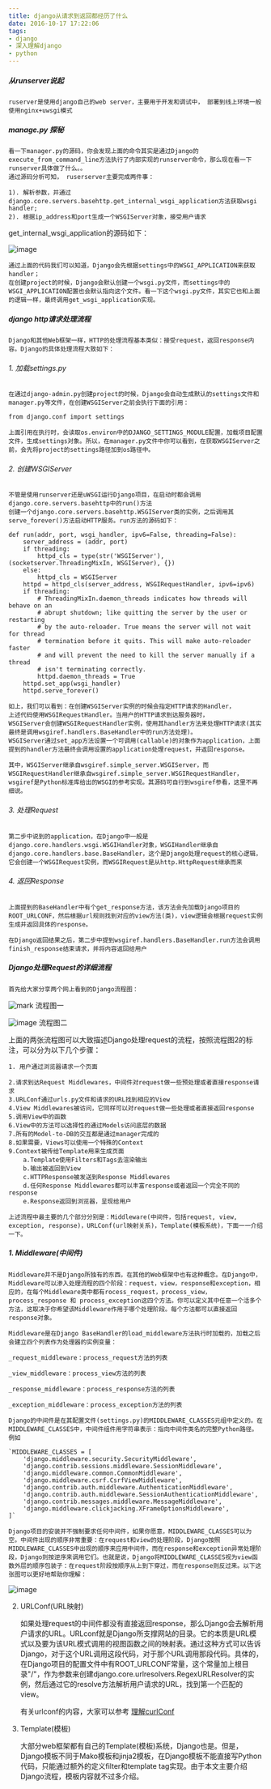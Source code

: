 ```yaml
---
title: django从请求到返回都经历了什么
date: 2016-10-17 17:22:06
tags:
- django
- 深入理解django
- python
---
```


##### 从runserver说起

    ruserver是使用django自己的web server，主要用于开发和调试中， 部署到线上环境一般使用nginx+uwsgi模式

##### manage.py 探秘

    看一下manager.py的源码，你会发现上面的命令其实是通过Django的execute_from_command_line方法执行了内部实现的runserver命令，那么现在看一下runserver具体做了什么。。
    通过源码分析可知， ruserserver主要完成两件事：
    
    1). 解析参数，并通过django.core.servers.basehttp.get_internal_wsgi_application方法获取wsgi handler;
    2). 根据ip_address和port生成一个WSGIServer对象，接受用户请求
    
get_internal_wsgi_application的源码如下：
    
![image](http://of66as8gb.bkt.clouddn.com/blog/20161017/174541324.png)

    通过上面的代码我们可以知道，Django会先根据settings中的WSGI_APPLICATION来获取handler；
    在创建project的时候，Django会默认创建一个wsgi.py文件，而settings中的WSGI_APPLICATION配置也会默认指向这个文件。看一下这个wsgi.py文件，其实它也和上面的逻辑一样，最终调用get_wsgi_application实现。
    
##### django http请求处理流程

    Django和其他Web框架一样，HTTP的处理流程基本类似：接受request，返回response内容。Django的具体处理流程大致如下：
    


###### 1. 加载settings.py
    
    在通过django-admin.py创建project的时候，Django会自动生成默认的settings文件和manager.py等文件，在创建WSGIServer之前会执行下面的引用：
    
    from django.conf import settings
    
    上面引用在执行时，会读取os.environ中的DJANGO_SETTINGS_MODULE配置，加载项目配置文件，生成settings对象。所以，在manager.py文件中你可以看到，在获取WSGIServer之前，会先将project的settings路径加到os路径中。

###### 2. 创建WSGIServer
    
    不管是使用runserver还是uWSGI运行Django项目，在启动时都会调用django.core.servers.basehttp中的run()方法
    创建一个django.core.servers.basehttp.WSGIServer类的实例，之后调用其serve_forever()方法启动HTTP服务。run方法的源码如下：

    def run(addr, port, wsgi_handler, ipv6=False, threading=False):
        server_address = (addr, port)
        if threading:
            httpd_cls = type(str('WSGIServer'), (socketserver.ThreadingMixIn, WSGIServer), {})
        else:
            httpd_cls = WSGIServer
        httpd = httpd_cls(server_address, WSGIRequestHandler, ipv6=ipv6)
        if threading:
            # ThreadingMixIn.daemon_threads indicates how threads will behave on an
            # abrupt shutdown; like quitting the server by the user or restarting
            # by the auto-reloader. True means the server will not wait for thread
            # termination before it quits. This will make auto-reloader faster
            # and will prevent the need to kill the server manually if a thread
            # isn't terminating correctly.
            httpd.daemon_threads = True
        httpd.set_app(wsgi_handler)
        httpd.serve_forever()
    
    如上，我们可以看到：在创建WSGIServer实例的时候会指定HTTP请求的Handler，
    上述代码使用WSGIRequestHandler。当用户的HTTP请求到达服务器时，
    WSGIServer会创建WSGIRequestHandler实例，使用其handler方法来处理HTTP请求(其实最终是调用wsgiref.handlers.BaseHandler中的run方法处理)。
    WSGIServer通过set_app方法设置一个可调用(callable)的对象作为application，上面提到的handler方法最终会调用设置的application处理request，并返回response。
    
    其中，WSGIServer继承自wsgiref.simple_server.WSGIServer，而WSGIRequestHandler继承自wsgiref.simple_server.WSGIRequestHandler，wsgiref是Python标准库给出的WSGI的参考实现。其源码可自行到wsgiref参看，这里不再细说。

###### 3. 处理Request

    第二步中说到的application，在Django中一般是django.core.handlers.wsgi.WSGIHandler对象，WSGIHandler继承自django.core.handlers.base.BaseHandler，这个是Django处理request的核心逻辑，它会创建一个WSGIRequest实例，而WSGIRequest是从http.HttpRequest继承而来

###### 4. 返回Response

    上面提到的BaseHandler中有个get_response方法，该方法会先加载Django项目的ROOT_URLCONF，然后根据url规则找到对应的view方法(类)，view逻辑会根据request实例生成并返回具体的response。
    
    在Django返回结果之后，第二步中提到wsgiref.handlers.BaseHandler.run方法会调用finish_response结束请求，并将内容返回给用户
    

##### Django处理Request的详细流程

    首先给大家分享两个网上看到的Django流程图：
    

![mark](http://of66as8gb.bkt.clouddn.com/blog/20161017/174911486.png)
                        流程图一
 
![image](http://of66as8gb.bkt.clouddn.com/blog/20161017/180016921.png)
流程图二


上面的两张流程图可以大致描述Django处理request的流程，按照流程图2的标注，可以分为以下几个步骤：

    1. 用户通过浏览器请求一个页面

    2.请求到达Request Middlewares，中间件对request做一些预处理或者直接response请求
    3.URLConf通过urls.py文件和请求的URL找到相应的View
    4.View Middlewares被访问，它同样可以对request做一些处理或者直接返回response
    5.调用View中的函数
    6.View中的方法可以选择性的通过Models访问底层的数据
    7.所有的Model-to-DB的交互都是通过manager完成的
    8.如果需要，Views可以使用一个特殊的Context
    9.Context被传给Template用来生成页面
        a.Template使用Filters和Tags去渲染输出
        b.输出被返回到View
        c.HTTPResponse被发送到Response Middlewares
        d.任何Response Middlewares都可以丰富response或者返回一个完全不同的response
        e.Response返回到浏览器，呈现给用户
    
    上述流程中最主要的几个部分分别是：Middleware(中间件，包括request, view, exception, response)，URLConf(url映射关系)，Template(模板系统)，下面一一介绍一下。


##### 1. Middleware(中间件)
    
    Middleware并不是Django所独有的东西，在其他的Web框架中也有这种概念。在Django中，Middleware可以渗入处理流程的四个阶段：request，view，response和exception，相应的，在每个Middleware类中都有rocess_request，process_view， process_response 和 process_exception这四个方法。你可以定义其中任意一个活多个方法，这取决于你希望该Middleware作用于哪个处理阶段。每个方法都可以直接返回response对象。

    Middleware是在Django BaseHandler的load_middleware方法执行时加载的，加载之后会建立四个列表作为处理器的实例变量：

    _request_middleware：process_request方法的列表

    _view_middleware：process_view方法的列表

    _response_middleware：process_response方法的列表

    _exception_middleware：process_exception方法的列表

    Django的中间件是在其配置文件(settings.py)的MIDDLEWARE_CLASSES元组中定义的。在MIDDLEWARE_CLASSES中，中间件组件用字符串表示：指向中间件类名的完整Python路径。例如
    
    `MIDDLEWARE_CLASSES = [
        'django.middleware.security.SecurityMiddleware',
        'django.contrib.sessions.middleware.SessionMiddleware',
        'django.middleware.common.CommonMiddleware',
        'django.middleware.csrf.CsrfViewMiddleware',
        'django.contrib.auth.middleware.AuthenticationMiddleware',
        'django.contrib.auth.middleware.SessionAuthenticationMiddleware',
        'django.contrib.messages.middleware.MessageMiddleware',
        'django.middleware.clickjacking.XFrameOptionsMiddleware',
    ]`
    
    Django项目的安装并不强制要求任何中间件，如果你愿意，MIDDLEWARE_CLASSES可以为空。中间件出现的顺序非常重要：在request和view的处理阶段，Django按照MIDDLEWARE_CLASSES中出现的顺序来应用中间件，而在response和exception异常处理阶段，Django则按逆序来调用它们。也就是说，Django将MIDDLEWARE_CLASSES视为view函数外层的顺序包装子：在request阶段按顺序从上到下穿过，而在response则反过来。以下这张图可以更好地帮助你理解：
    
![image](http://of66as8gb.bkt.clouddn.com/blog/20161017/180754931.png)

2. URLConf(URL映射)


    如果处理request的中间件都没有直接返回response，那么Django会去解析用户请求的URL。URLconf就是Django所支撑网站的目录。它的本质是URL模式以及要为该URL模式调用的视图函数之间的映射表。通过这种方式可以告诉Django，对于这个URL调用这段代码，对于那个URL调用那段代码。具体的，在Django项目的配置文件中有ROOT_URLCONF常量，这个常量加上根目录"/"，作为参数来创建django.core.urlresolvers.RegexURLResolver的实例，然后通过它的resolve方法解析用户请求的URL，找到第一个匹配的view。

    有关urlconf的内容，大家可以参考 [理解curlConf]()

3. Template(模板)


    大部分web框架都有自己的Template(模板)系统，Django也是。但是，Django模板不同于Mako模板和jinja2模板，在Django模板不能直接写Python代码，只能通过额外的定义filter和template tag实现。由于本文主要介绍Django流程，模板内容就不过多介绍。